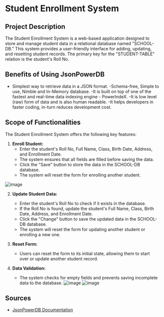 

# Student Enrollment System

## Project Description

The Student Enrollment System is a web-based application designed to store and manage student data in a relational database named "SCHOOL-DB." This system provides a user-friendly interface for adding, updating, and resetting student records. The primary key for the "STUDENT-TABLE" relation is the student's Roll No.

## Benefits of Using JsonPowerDB

- Simplest way to retrieve data in a JSON format.
-Schema-free, Simple to use, Nimble and In-Memory database.
-It is built on top of one of the fastest and real-time data indexing engine - PowerIndeX.
-It is low level (raw) form of data and is also human readable.
-It helps developers in faster coding, in-turn reduces development cost.


## Scope of Functionalities

The Student Enrollment System offers the following key features:

1. **Enroll Student:**
   - Enter the student's Roll No, Full Name, Class, Birth Date, Address, and Enrollment Date.
   - The system ensures that all fields are filled before saving the data.
   - Click the "Save" button to store the data in the SCHOOL-DB database.
   - The system will reset the form for enrolling another student.
   
  ![image](https://github.com/arushijoshi123/JsonPowerDB-MicroProject/assets/109513362/5ed29600-17de-443e-afd4-dc4ecfb66edb)


2. **Update Student Data:**
   - Enter the student's Roll No to check if it exists in the database.
   - If the Roll No is found, update the student's Full Name, Class, Birth Date, Address, and Enrollment Date.
   - Click the "Change" button to save the updated data in the SCHOOL-DB database.
   - The system will reset the form for updating another student or enrolling a new one.

3. **Reset Form:**
   - Users can reset the form to its initial state, allowing them to start over or update another student record.

4. **Data Validation:**
   - The system checks for empty fields and prevents saving incomplete data to the database.
 ![image](https://github.com/arushijoshi123/JsonPowerDB-MicroProject/assets/109513362/fd1d3970-a35c-4b6a-b039-924e19e2ff30)
 ![image](https://github.com/arushijoshi123/JsonPowerDB-MicroProject/assets/109513362/6c2c9433-44c6-4db8-8bf3-96c804f787f1)

## Sources

- [JsonPowerDB Documentation](https://login2explore.com/jpdb/docs.html)

